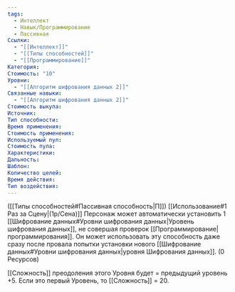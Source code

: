 ```yaml
---
tags:
  - Интеллект
  - Навык/Программирование
  - Пассивная
Ссылки:
  - "[[Интеллект]]"
  - "[[Типы способностей]]"
  - "[[Программирование]]"
Категория: 
Стоимость: "10"
Уровни:
  - "[[Алгоритм шифрования данных 2]]"
Связанные навыки:
  - "[[Алгоритм шифрования данных 2]]"
Стоимость выкупа:
Источник:
Тип способности:
Время применения:
Стоимость применения:
Используемый пул:
Стоимость пула:
Характеристики:
Дальность:
Шаблон:
Количество целей:
Время действия:
Тип воздействия:
---
```

([[Типы способностей#Пассивная способность|П]]) [[Использование#1 Раз за Сцену|(1р/Сена)]] Персонаж может автоматически установить 1 [[Шифрование данных#Уровни шифрования данных|Уровень шифрования данных]], не совершая проверок [[Программирование|программирования]]. Он может использовать эту способность даже сразу после провала попытки установки нового [[Шифрование данных#Уровни шифрования данных|уровня Шифрования данных]]. (0 Ресурсов)

[[Сложность]] преодоления этого Уровня будет = предыдущий уровень +5.  Если это первый Уровень, то [[Сложность]] = 20. 